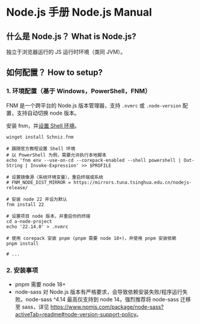 # Node.js 手册 Node.js Manual

## 什么是 Node.js？ What is Node.js?

独立于浏览器运行的 JS 运行时环境（类同 JVM）。

## 如何配置？ How to setup?

### 1. 环境配置（基于 Windows，PowerShell，FNM）

FNM 是一个跨平台的 Node.js 版本管理器，支持 `.nvmrc` 或 `.node-version` 配置，支持自动切换 node 版本。

安装 fnm，并[设置 Shell 环境](https://github.com/Schniz/fnm?tab=readme-ov-file#shell-setup)。

```shell
winget install Schniz.fnm

# 跟随官方教程设置 Shell 环境
# 以 PowerShell 为例，需要允许执行本地脚本
echo 'fnm env --use-on-cd --corepack-enabled --shell powershell | Out-String | Invoke-Expression' >> $PROFILE

# 设置镜像源（系统环境变量），重启终端或系统
# FNM_NODE_DIST_MIRROR = https://mirrors.tuna.tsinghua.edu.cn/nodejs-release/

# 安装 node 22 并设为默认
fnm install 22

# 设置项目 node 版本，并重启你的终端
cd a-node-project
echo '22.14.0' > .nvmrc

# 使用 corepack 安装 pnpm (pnpm 需要 node 18+)，并使用 pnpm 安装依赖
pnpm install

# ...
```

### 2. 安装事项

- pnpm 需要 node 18+
- node-sass 对 Node.js 版本有严格要求，会导致依赖安装失败/程序运行失败。node-sass ^4.14 最高仅支持到 node 14。强烈推荐将 node-sass 迁移至 sass，详见 <https://www.npmjs.com/package/node-sass?activeTab=readme#node-version-support-policy>。

